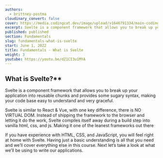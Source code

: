 ```yaml
---
authors:
  - brittney-postma
cloudinary_convert: false
cover: https://media.codingcat.dev/image/upload/v1646791334/main-codingcatdev-photo/Intro_to_Svelte.png
excerpt: Svelte is a component framework that allows you to break up your application into reusable chunks and provides some sugary syntax, making your code base easy to understand and very graceful.
published: published
section: Fundamentals
slug: fundamentals-what-is-svelte
start: June 1, 2022
title: Fundamentals - What is Svelte
weight: 3
youtube: https://youtu.be/dZ1CI3u1MYA
---
```


## What is Svelte?\*\*

Svelte is a component framework that allows you to break up your application into reusable chunks and provides some sugary syntax, making your code base easy to understand and very graceful.

Svelte is similar to React & Vue, with one key difference, there is NO VIRTUAL DOM. Instead of shipping the framework to the browser and letting it do the work, Svelte compiles itself away during a build step into vanilla html, css, and js. Making it one of the leanest frameworks out there

If you have experience with HTML, CSS, and JavaScript, you will feel right at home with Svelte. Having just a basic understanding is all that you need and we’ll cover everything else in this course. Next let’s take a look at what we’ll be using to write our applications.
